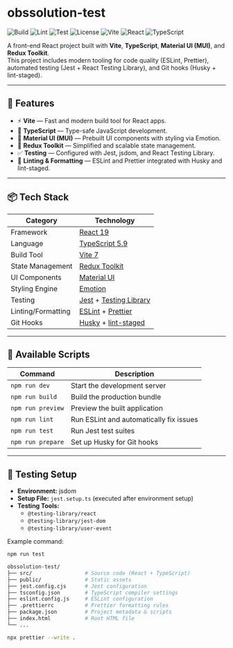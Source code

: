 # obssolution-test

![Build](https://img.shields.io/badge/build-passing-brightgreen)
![Lint](https://img.shields.io/badge/lint-passing-brightgreen)
![Test](https://img.shields.io/badge/tests-passing-brightgreen)
![License](https://img.shields.io/badge/license-MIT-blue)
![Vite](https://img.shields.io/badge/Vite-7.x-646CFF?logo=vite)
![React](https://img.shields.io/badge/React-19.x-61DAFB?logo=react)
![TypeScript](https://img.shields.io/badge/TypeScript-5.9-blue?logo=typescript)

A front-end React project built with **Vite**, **TypeScript**, **Material UI (MUI)**, and **Redux Toolkit**.  
This project includes modern tooling for code quality (ESLint, Prettier), automated testing (Jest + React Testing Library), and Git hooks (Husky + lint-staged).

---

## 🚀 Features

- ⚡ **Vite** — Fast and modern build tool for React apps.  
- 🧠 **TypeScript** — Type-safe JavaScript development.  
- 🎨 **Material UI (MUI)** — Prebuilt UI components with styling via Emotion.  
- 🔁 **Redux Toolkit** — Simplified and scalable state management.  
- ✅ **Testing** — Configured with Jest, jsdom, and React Testing Library.  
- 🧹 **Linting & Formatting** — ESLint and Prettier integrated with Husky and lint-staged.  

---

## 📦 Tech Stack

| Category          | Technology |
|--------------------|-------------|
| Framework          | [React 19](https://react.dev/) |
| Language           | [TypeScript 5.9](https://www.typescriptlang.org/) |
| Build Tool         | [Vite 7](https://vitejs.dev/) |
| State Management   | [Redux Toolkit](https://redux-toolkit.js.org/) |
| UI Components      | [Material UI](https://mui.com/) |
| Styling Engine     | [Emotion](https://emotion.sh/docs/introduction) |
| Testing            | [Jest](https://jestjs.io/) + [Testing Library](https://testing-library.com/) |
| Linting/Formatting | [ESLint](https://eslint.org/) + [Prettier](https://prettier.io/) |
| Git Hooks          | [Husky](https://typicode.github.io/husky/) + [lint-staged](https://github.com/okonet/lint-staged) |

---

## 🧰 Available Scripts

| Command | Description |
|----------|-------------|
| `npm run dev` | Start the development server |
| `npm run build` | Build the production bundle |
| `npm run preview` | Preview the built application |
| `npm run lint` | Run ESLint and automatically fix issues |
| `npm run test` | Run Jest test suites |
| `npm run prepare` | Set up Husky for Git hooks |

---

## 🧪 Testing Setup

- **Environment:** jsdom  
- **Setup File:** `jest.setup.ts` (executed after environment setup)  
- **Testing Tools:**  
  - `@testing-library/react`  
  - `@testing-library/jest-dom`  
  - `@testing-library/user-event`  

Example command:
```bash
npm run test

obssolution-test/
├── src/                 # Source code (React + TypeScript)
├── public/              # Static assets
├── jest.config.cjs      # Jest configuration
├── tsconfig.json        # TypeScript compiler settings
├── eslint.config.js     # ESLint configuration
├── .prettierrc          # Prettier formatting rules
├── package.json         # Project metadata & scripts
├── index.html           # Root HTML file
└── ...

npx prettier --write .
